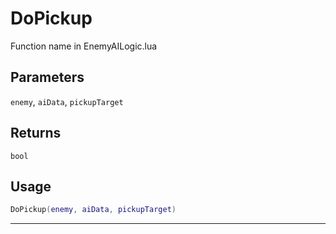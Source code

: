 # DoPickup
Function name in EnemyAILogic.lua
## Parameters
`enemy`, `aiData`, `pickupTarget`
## Returns
`bool`
## Usage
```lua
DoPickup(enemy, aiData, pickupTarget)
```
---
